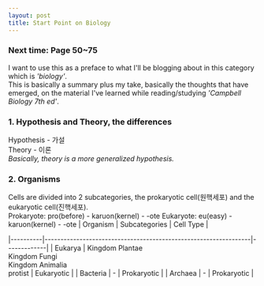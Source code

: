 ```yaml
---
layout: post
title: Start Point on Biology
---
```

### Next time: Page 50~75

I want to use this as a preface to what I'll be blogging about in this category which is *'biology'*.\
This is basically a summary plus my take, basically the thoughts that have emerged, on the material I've learned while reading/studying *'Campbell Biology 7th ed'*.

### 1. Hypothesis and Theory, the differences
Hypothesis - 가설\
Theory - 이론\
*Basically, theory is a more generalized hypothesis.*

### 2. Organisms
Cells are divided into 2 subcategories, the prokaryotic cell(원핵세포) and the eukaryotic cell(진핵세포).\
Prokaryote: pro(before) - karuon(kernel) - -ote
Eukaryote: eu(easy) - karuon(kernel) - -ote
| Organism | Subcategories                                                   | Cell Type   |

|----------|-----------------------------------------------------------------|-------------|
| Eukarya  | Kingdom Plantae<br>Kingdom Fungi<br>Kingdom Animalia<br>protist | Eukaryotic  |
| Bacteria | -                                                               | Prokaryotic |
| Archaea  | -                                                               | Prokaryotic |
